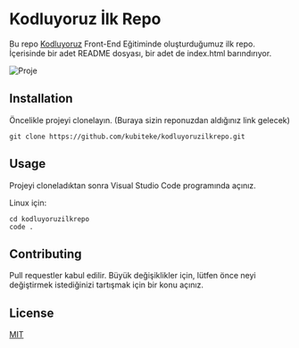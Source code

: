# Kodluyoruz İlk Repo

Bu repo [Kodluyoruz](https://www.kodluyoruz.org/) Front-End Eğitiminde oluşturduğumuz ilk repo. İçerisinde bir adet README dosyası, bir adet de index.html barındırıyor.

![Proje](https://ibb.co/xY1NrZs)

## Installation

Öncelikle projeyi clonelayın. (Buraya sizin reponuzdan aldığınız link gelecek)
```
git clone https://github.com/kubiteke/kodluyoruzilkrepo.git

```
## Usage 

Projeyi cloneladıktan sonra Visual Studio Code programında açınız.

Linux için:

```
cd kodluyoruzilkrepo
code .

```
## Contributing

Pull requestler kabul edilir. Büyük değişiklikler için, lütfen önce neyi değiştirmek istediğinizi tartışmak için bir konu açınız.

## License

[MIT](https://choosealicense.com/licenses/mit/)

